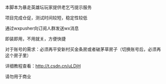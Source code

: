 本脚本为暴走英雄坛玩家提供老乞丐提示服务

项目完成仓促，测试时间较短，稳定性较低

通过wxpusher向订阅人群发送wx消息

即装即用，不用就关，方便快捷

对于账号的需求：必须再平安新村买金条房或者破茅草房子（切换账号后，必须再这个房子里）

详细教程查看：http://t.csdn.cn/uLDjH

请勿用于商业